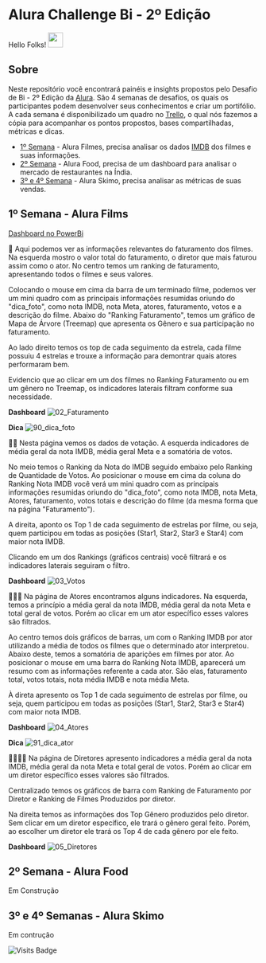 <meta name="image" property="og:image" content="https://user-images.githubusercontent.com/58861825/158026373-e81c2626-5737-48b6-94a7-012c03082054.PNG">

# Alura Challenge Bi - 2º Edição

Hello Folks! <img src="https://raw.githubusercontent.com/MartinHeinz/MartinHeinz/master/wave.gif" width="30px">



## Sobre
Neste repositório você encontrará painéis e insights propostos pelo Desafio de Bi - 2º Edição da [Alura](https://www.alura.com.br/). São 4 semanas de desafios, os quais os participantes podem desenvolver seus conhecimentos e criar um portifólio. A cada semana é disponibilizado um quadro no [Trello](https://trello.com/), o qual nós fazemos a cópia para acompanhar os pontos propostos, bases compartilhadas, métricas e dicas.

- [1º Semana](https://www.alura.com.br/challenges/bi-2/semana-01-films) -  Alura Filmes, precisa analisar os dados [IMDB](https://www.imdb.com/) dos filmes e suas informações.
- [2º Semana](https://www.alura.com.br/challenges/bi-2/semana-02-food) - Alura Food, precisa de um dashboard para analisar o mercado de restaurantes na Índia.
- [3º e 4º Semana](https://www.alura.com.br/challenges/bi-2/semana-03-04-skimo) - Alura Skimo, precisa analisar as métricas de suas vendas.

## 1º Semana - Alura Films
[Dashboard no PowerBi](https://bit.ly/3hZcEh9)

:large_orange_diamond: Aqui podemos ver as informações relevantes do faturamento dos filmes. Na esquerda mostro o valor total do faturamento, o diretor que mais faturou assim como o ator. No centro temos um ranking de faturamento, apresentando todos o filmes e seus valores. 

Colocando o mouse em cima da barra de um terminado filme, podemos ver um mini quadro com as principais informações resumidas oriundo do "dica_foto", como nota IMDB, nota Meta, atores, faturamento, votos e a descrição do filme. Abaixo do "Ranking Faturamento", temos um gráfico de Mapa de Árvore (Treemap) que apresenta os Gênero e sua participação no faturamento. 

Ao lado direito temos os top de cada seguimento da estrela, cada filme possuiu 4 estrelas e trouxe a informação para demontrar quais atores performaram bem.

Evidencio que ao clicar em um dos filmes no Ranking Faturamento ou em um gênero no Treemap, os indicadores laterais filtram conforme sua necessidade.


**Dashboard**
![02_Faturamento](https://user-images.githubusercontent.com/58861825/158026373-e81c2626-5737-48b6-94a7-012c03082054.PNG)


**Dica**
![90_dica_foto](https://user-images.githubusercontent.com/58861825/158030497-66f42e71-cf53-4fd7-96f4-833e772658ee.PNG)


:large_orange_diamond::large_orange_diamond: Nesta página vemos os dados de votação. A esquerda indicadores de média geral da nota IMDB, média geral Meta e a somatória de votos.

No meio temos o Ranking da Nota do IMDB seguido embaixo pelo Ranking de Quantidade de Votos. Ao posicionar o mouse em cima da coluna do Ranking Nota IMDB você verá um mini quadro com as principais informações resumidas oriundo do "dica_foto", como nota IMDB, nota Meta, Atores, faturamento, votos totais e descrição do filme (da mesma forma que na página "Faturamento").

A direita, aponto os Top 1 de cada seguimento de estrelas por filme, ou seja, quem participou em todas as posições (Star1, Star2, Star3 e Star4) com maior nota IMDB.

Clicando em um dos Rankings (gráficos centrais) você filtrará e os indicadores laterais seguiram o filtro.

**Dashboard**
![03_Votos](https://user-images.githubusercontent.com/58861825/158031335-b2490ce1-9b18-475a-8cff-00ff424f3ac1.PNG)

:large_orange_diamond::large_orange_diamond::large_orange_diamond: Na página de Atores encontramos alguns indicadores. Na esquerda, temos a princípio a média geral da nota IMDB, média geral da nota Meta e total geral de votos. Porém ao clicar em um ator específico esses valores são filtrados.

Ao centro temos dois gráficos de barras, um com o Ranking IMDB por ator utilizando a média de todos os filmes que o determinado ator interpretou. Abaixo deste, temos a somatória de aparições em filmes por ator. Ao posicionar o mouse em uma barra do Ranking Nota IMDB, aparecerá um resumo com as informações referente a cada ator. São elas, faturamento total, votos totais, nota média IMDB e nota média Meta.

À direta apresento os Top 1 de cada seguimento de estrelas por filme, ou seja, quem participou em todas as posições (Star1, Star2, Star3 e Star4) com maior nota IMDB.

**Dashboard**
![04_Atores](https://user-images.githubusercontent.com/58861825/158032096-70aef527-ed52-4e9e-9cf4-cef5fc4146fc.PNG)


**Dica**
![91_dica_ator](https://user-images.githubusercontent.com/58861825/158032098-4baedbc0-2077-44c9-9413-06735cd7b5c1.PNG)

:large_orange_diamond::large_orange_diamond::large_orange_diamond::large_orange_diamond: Na página de Diretores apresento indicadores a média geral da nota IMDB, média geral da nota Meta e total geral de votos. Porém ao clicar em um diretor específico esses valores são filtrados.

Centralizado temos os gráficos de barra com Ranking de Faturamento por Diretor e Ranking de Filmes Produzidos por diretor.

Na direita temos as informações dos Top Gênero produzidos pelo diretor. Sem clicar em um diretor específico, ele trará o gênero geral feito. Porém, ao escolher um diretor ele trará os Top 4 de cada gênero por ele feito.

**Dashboard**
![05_Diretores](https://user-images.githubusercontent.com/58861825/158032377-b67f15fe-a8be-4bd6-8eec-b91ad0bf512a.PNG)


## 2º Semana - Alura Food
Em Construção

## 3º e 4º Semanas - Alura Skimo
Em contrução


<img align="left" alt="Visits Badge" src="https://badges.pufler.dev/visits/romeuqf/Alura-Challenge-Bi" style="max-width:100%;"/>
